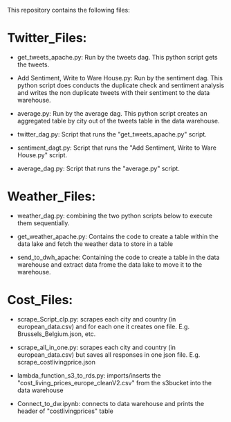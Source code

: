 This repository contains the following files: 

# Twitter_Files: 

- get_tweets_apache.py: Run by the tweets dag. This python script gets the tweets.

- Add Sentiment, Write to Ware House.py: Run by the sentiment dag. This python script does conducts the duplicate check and sentiment analysis and writes the non duplicate tweets with their sentiment to the data warehouse. 

- average.py: Run by the average dag. This python script creates an aggregated table by city  out of the tweets table in the data warehouse.

- twitter_dag.py:  Script that runs the "get_tweets_apache.py" script.

- sentiment_dagt.py: Script that runs the "Add Sentiment, Write to Ware House.py" script.

- average_dag.py: Script that runs the "average.py" script.



# Weather_Files: 

- weather_dag.py: combining the two python scripts below to execute them sequentially. 

- get_weather_apache.py: Contains the code to create a table within the data lake and fetch the weather data to store in a table

- send_to_dwh_apache: Containing the code to create a table in the data warehouse and extract data frome the data lake to move it to the warehouse. 


# Cost_Files:

- scrape_Script_clp.py: scrapes each city and country (in european_data.csv) and for each one it creates one file. E.g. Brussels_Belgium.json, etc.

- scrape_all_in_one.py: scrapes each city and country (in european_data.csv) but saves all responses in one json file. E.g. scrape_costlivingprice.json

- lambda_function_s3_to_rds.py: imports/inserts the "cost_living_prices_europe_cleanV2.csv" from the s3bucket into the data warehouse

- Connect_to_dw.ipynb: connects to data warehouse and prints the header of "costlivingprices" table
